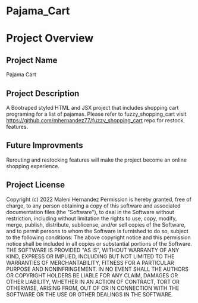 # Pajama_Cart
# Project Overview 
## Project Name
Pajama Cart
## Project Description
A Bootraped styled HTML and JSX project that includes shopping cart programing for a list of pajamas. Please refer to fuzzy_shopping_cart visit https://github.com/mhernandez77/fuzzy_shopping_cart repo for restock features.
## Future Improvments
Rerouting and restocking features will make the project become an online shopping experience. 
## Project License
Copyright (c) 2022 Maleni Hernandez Permission is hereby granted, free of charge, to any person obtaining a copy of this software and associated documentation files (the "Software"), to deal in the Software without restriction, including without limitation the rights to use, copy, modify, merge, publish, distribute, sublicense, and/or sell copies of the Software, and to permit persons to whom the Software is furnished to do so, subject to the following conditions: The above copyright notice and this permission notice shall be included in all copies or substantial portions of the Software. THE SOFTWARE IS PROVIDED "AS IS", WITHOUT WARRANTY OF ANY KIND, EXPRESS OR IMPLIED, INCLUDING BUT NOT LIMITED TO THE WARRANTIES OF MERCHANTABILITY, FITNESS FOR A PARTICULAR PURPOSE AND NONINFRINGEMENT. IN NO EVENT SHALL THE AUTHORS OR COPYRIGHT HOLDERS BE LIABLE FOR ANY CLAIM, DAMAGES OR OTHER LIABILITY, WHETHER IN AN ACTION OF CONTRACT, TORT OR OTHERWISE, ARISING FROM, OUT OF OR IN CONNECTION WITH THE SOFTWARE OR THE USE OR OTHER DEALINGS IN THE SOFTWARE.
